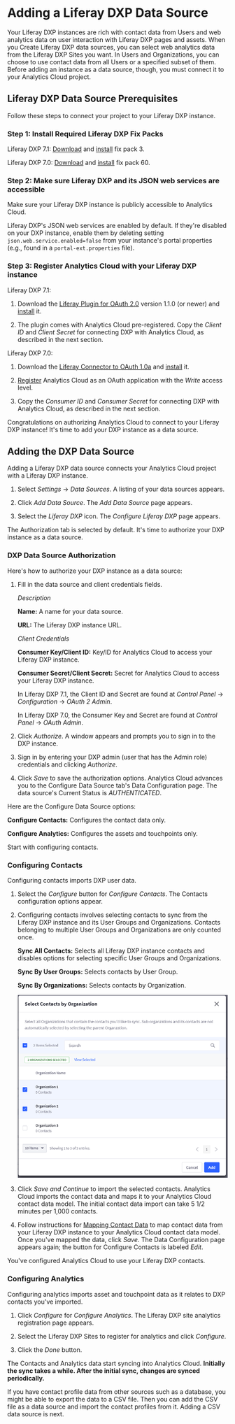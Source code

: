 # Adding a Liferay DXP Data Source [](id=adding-a-liferay-dxp-data-source)

Your Liferay DXP instances are rich with contact data from Users and web
analytics data on user interaction with Liferay DXP pages and assets. When you
Create Liferay DXP data sources, you can select web analytics data from the
Liferay DXP Sites you want. In Users and Organizations, you can choose to use
contact data from all Users or a specified subset of them. Before adding an
instance as a data source, though, you must connect it to your Analytics Cloud
project. 

## Liferay DXP Data Source Prerequisites [](id=liferay-dxp-data-source-prerequisites)

Follow these steps to connect your project to your Liferay DXP instance.

### Step 1: Install Required Liferay DXP Fix Packs [](id=step-2-install-required-liferay-dxp-fix-packs)

Liferay DXP 7.1: 
[Download](https://help.liferay.com/hc/en-us/categories/360000872531)
and
[install](https://help.liferay.com/hc/en-us/articles/360018176571-Installing-Patches-) 
fix pack 3. 

Liferay DXP 7.0: 
[Download](https://help.liferay.com/hc/en-us/categories/360000867932)
and 
[install](https://help.liferay.com/hc/en-us/articles/360017896272-Using-the-Patching-Tool-#installing-patches)
fix pack 60. 

### Step 2: Make sure Liferay DXP and its JSON web services are accessible 

Make sure your Liferay DXP instance is publicly accessible to Analytics Cloud. 

Liferay DXP's JSON web services are enabled by default. If they're disabled on
your DXP instance, enable them by deleting setting
`json.web.service.enabled=false` from your instance's portal properties (e.g.,
found in a `portal-ext.properties` file). 

### Step 3: Register Analytics Cloud with your Liferay DXP instance [](id=step-2-register-analytics-cloud-with-your-liferay-dxp-instance)

Liferay DXP 7.1: 

1.  Download the 
    [Liferay Plugin for OAuth 2.0](https://web.liferay.com/marketplace/-/mp/application/109571986)
    version 1.1.0 (or newer) and
    [install](https://help.liferay.com/hc/en-us/articles/360017895412-Installing-Apps-Manually-)
    it.

2.  The plugin comes with Analytics Cloud pre-registered. Copy the *Client ID*
    and *Client Secret* for connecting DXP with Analytics Cloud, as described
    in the next section.

Liferay DXP 7.0:

1.  Download the
    [Liferay Connector to OAuth 1.0a](https://web.liferay.com/marketplace/-/mp/application/45261909)
    and
    [install](https://help.liferay.com/hc/en-us/articles/360017877192-Installing-Apps-Manually-)
    it. 

2.  [Register](https://help.liferay.com/hc/en-us/articles/360018175331-OAuth-)
    Analytics Cloud as an OAuth application with the *Write* access level. 

3.  Copy the *Consumer ID* and *Consumer Secret* for connecting DXP with 
    Analytics Cloud, as described in the next section. 

Congratulations on authorizing Analytics Cloud to connect to your Liferay DXP
instance! It's time to add your DXP instance as a data source. 

## Adding the DXP Data Source [](id=adding-the-dxp-data-source)

Adding a Liferay DXP data source connects your Analytics Cloud project with
a Liferay DXP instance. 

1.  Select *Settings* &rarr; *Data Sources*. A listing of your data sources 
    appears.

2.  Click *Add Data Source*. The *Add Data Source* page appears. 

3.  Select the *Liferay DXP* icon. The *Configure Liferay DXP* page appears.

The Authorization tab is selected by default. It's time to authorize your DXP
instance as a data source. 

### DXP Data Source Authorization [](id=dxp-data-source-authorization)

Here's how to authorize your DXP instance as a data source: 

1.  Fill in the data source and client credentials fields. 

    *Description* 

    **Name:** A name for your data source.

    **URL:** The Liferay DXP instance URL. 

    *Client Credentials*

    **Consumer Key/Client ID:** Key/ID for Analytics Cloud to access your Liferay DXP instance. 

    **Consumer Secret/Client Secret:** Secret for Analytics Cloud to access your
    Liferay DXP instance. 

    In Liferay DXP 7.1, the Client ID and Secret are found at *Control Panel*
    &rarr; *Configuration* &rarr; *OAuth 2 Admin*.

    In Liferay DXP 7.0, the Consumer Key and Secret are found at *Control Panel*
    &rarr; *OAuth Admin*. 

2.  Click *Authorize*. A window appears and prompts you to sign in to the DXP 
    instance. 

3.  Sign in by entering your DXP admin (user that has the Admin role) 
    credentials and clicking *Authorize*. 

4.  Click *Save* to save the authorization options. Analytics Cloud advances you
    to the Configure Data Source tab's Data Configuration page. The data
    source's Current Status is *AUTHENTICATED*. 

Here are the Configure Data Source options:
 
**Configure Contacts:** Configures the contact data only.

**Configure Analytics:** Configures the assets and touchpoints only.

Start with configuring contacts. 

### Configuring Contacts [](id=configuring-contacts)

Configuring contacts imports DXP user data. 

1.  Select the *Configure* button for *Configure Contacts*. The Contacts 
    configuration options appear. 

2.  Configuring contacts involves selecting contacts to sync from the Liferay
    DXP instance and its User Groups and Organizations. Contacts belonging to
    multiple User Groups and Organizations are only counted once. 

    **Sync All Contacts:** Selects all Liferay DXP instance contacts and disables
    options for selecting specific User Groups and Organizations.

    **Sync By User Groups:** Selects contacts by User Group.

    **Sync By Organizations:** Selects contacts by Organization. 

    ![Figure 1: Analytics Cloud lets you select and import contacts from a Liferay DXP instance and its Organizations and User Groups.](../../images/select-dxp-contacts-by-org.png)

3.  Click *Save and Continue* to import the selected contacts. Analytics Cloud
    imports the contact data and maps it to your Analytics Cloud contact data
    model. The initial contact data import can take 5 1/2 minutes per 1,000
    contacts. 

4.  Follow instructions for 
    [Mapping Contact Data](https://github.com/liferay/liferay-docs/blob/7.1.x/discover/analytics-cloud/articles/02-getting-started/04-mapping-contact-data.markdown)
    to  map contact data from your Liferay DXP instance to your Analytics Cloud
    contact data model. Once you've mapped the data, click *Save*. The Data
    Configuration page appears again; the button for Configure Contacts is
    labeled *Edit*. 

You've configured Analytics Cloud to use your Liferay DXP contacts. 

### Configuring Analytics [](id=configuring-analytics)

Configuring analytics imports asset and touchpoint data as it relates to DXP
contacts you've imported. 

1.  Click *Configure* for *Configure Analytics*. The Liferay DXP site analytics
    registration page appears. 

2.  Select the Liferay DXP Sites to register for analytics and click 
    *Configure*.

5. Click the *Done* button. 

The Contacts and Analytics data start syncing into Analytics Cloud. **Initially 
the sync takes a while. After the initial sync, changes are synced 
periodically.**

If you have contact profile data from other sources such as a database, you
might be able to export the data to a CSV file. Then you can add the CSV file as
a data source and import the contact profiles from it. Adding a CSV data source
is next. 
